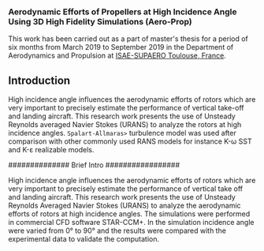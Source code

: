 ### Aerodynamic Efforts of Propellers at High Incidence Angle Using 3D High Fidelity Simulations (Aero-Prop)
This work has been carried out as a part of master's thesis for a period of six months from March 2019 to September 2019 in the Department of Aerodynamics and Propulsion at [ISAE-SUPAERO Toulouse, France](https://www.isae-supaero.fr/fr/recherche/departements/aerodynamique-propulsion/daep/).

## Introduction
High incidence angle influences the aerodynamic efforts of rotors which are very important to precisely estimate the performance of vertical take-off and landing aircraft. This research work presents the use of Unsteady Reynolds averaged Navier Stokes (URANS) to analyze the rotors at high incidence angles. <code>Spalart-Allmaras></code> turbulence model was used after comparison with other commonly used RANS models for instance K-ω SST and K-ε realizable models. 










############## Brief Intro #################

High incidence angle influences the aerodynamic efforts of rotors which are very important to precisely estimate the performance of vertical take off and landing aircraft. This research work presents the use of Unsteady Reynolds Averaged Navier Stokes (URANS) to analyze the aerodynamic efforts of rotors at high incidence angles. The simulations were performed in commercial CFD software STAR-CCM+. In the simulation incidence angle were varied from 0° to 90° and the results were compared with the experimental data to validate the computation.
